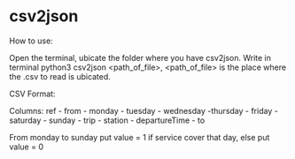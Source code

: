 # csv2json

How to use: 

Open the terminal, ubicate the folder where you have csv2json. Write in 
terminal python3 csv2json <path_of_file>, <path_of_file> is the place where the .csv to read is ubicated. 

CSV Format: 

Columns: ref - from - monday - tuesday - wednesday -thursday - friday - saturday - sunday - trip - station - departureTime - to 

From monday to sunday put value = 1 if service cover that day, else put value = 0

 
